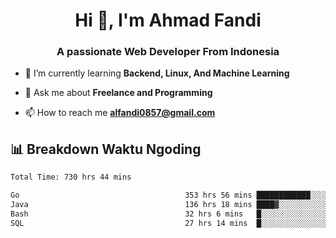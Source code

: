 <h1 align="center">Hi 👋, I'm Ahmad Fandi</h1>
<h3 align="center">A passionate Web Developer From Indonesia</h3>

- 🌱 I’m currently learning **Backend, Linux, And Machine Learning**

- 💬 Ask me about **Freelance and Programming**

- 📫 How to reach me **<alfandi0857@gmail.com>**


## 📊 Breakdown Waktu Ngoding

<!--START_SECTION:waka-->

```txt
Total Time: 730 hrs 44 mins

Go                                     353 hrs 56 mins ████████████░░░░░░░░░░░░░   48.03 %
Java                                   136 hrs 18 mins ████▓░░░░░░░░░░░░░░░░░░░░   18.50 %
Bash                                   32 hrs 6 mins   █░░░░░░░░░░░░░░░░░░░░░░░░   04.36 %
SQL                                    27 hrs 14 mins  █░░░░░░░░░░░░░░░░░░░░░░░░   03.70 %
```

<!--END_SECTION:waka-->

